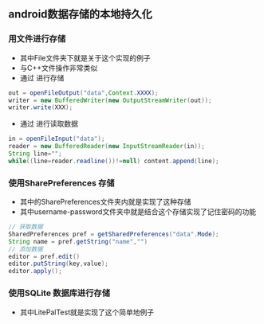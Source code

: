 ## android数据存储的本地持久化
### 用文件进行存储 
- 其中File文件夹下就是关于这个实现的例子
- 与C++文件操作非常类似
- 通过 进行存储
``` java
out = openFileOutput("data",Context.XXXX);
writer = new BufferedWriter(new OutputStreamWriter(out));
writer.write(XXX);
```
- 通过 进行读取数据
``` java
in = openFileInput("data");
reader = new BufferedReader(new InputStreamReader(in));
String line="";
while((line=reader.readline())!=null) content.append(line);
```
### 使用SharePreferences 存储
- 其中的SharePreferences文件夹内就是实现了这种存储
- 其中username-password文件夹中就是结合这个存储实现了记住密码的功能
``` java
// 获取数据
SharedPreferences pref = getSharedPreferences("data".Mode);
String name = pref.getString("name","")
// 添加数据
editor = pref.edit()
editor.putString(key,value);
editor.apply();
```
### 使用SQLite 数据库进行存储
- 其中LitePalTest就是实现了这个简单地例子